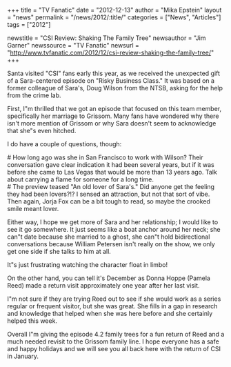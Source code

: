 +++
title = "TV Fanatic"
date = "2012-12-13"
author = "Mika Epstein"
layout = "news"
permalink = "/news/2012/:title/"
categories = ["News", "Articles"]
tags = ["2012"]

newstitle = "CSI Review: Shaking The Family Tree"
newsauthor = "Jim Garner"
newssource = "TV Fanatic"
newsurl = "http://www.tvfanatic.com/2012/12/csi-review-shaking-the-family-tree/"
+++

 
Santa visited "CSI" fans early this year, as we received the unexpected gift of a Sara-centered episode on "Risky Business Class." It was based on a former colleague of Sara's, Doug Wilson from the NTSB, asking for the help from the crime lab.

First, I"m thrilled that we got an episode that focused on this team member, specifically her marriage to Grissom. Many fans have wondered why there isn't more mention of Grissom or why Sara doesn't seem to acknowledge that she"s even hitched.

I do have a couple of questions, though: 

\# How long ago was she in San Francisco to work with Wilson? Their conversation gave clear indication it had been several years, but if it was before she came to Las Vegas that would be more than 13 years ago. Talk about carrying a flame for someone for a long time.  
\# The preview teased "An old lover of Sara's." Did anyone get the feeling they had been lovers?!? I sensed an attraction, but not that sort of vibe. Then again, Jorja Fox can be a bit tough to read, so maybe the crooked smile meant lover. 

Either way, I hope we get more of Sara and her relationship; I would like to see it go somewhere. It just seems like a boat anchor around her neck; she can"t date because she married to a ghost, she can"t hold bidirectional conversations because William Petersen isn't really on the show, we only get one side if she talks to him at all. 

It"s just frustrating watching the character float in limbo!

On the other hand, you can tell it's December as Donna Hoppe (Pamela Reed) made a return visit approximately one year after her last visit.

I"m not sure if they are trying Reed out to see if she would work as a series regular or frequent visitor, but she was great. She fills in a gap in research and knowledge that helped when she was here before and she certainly helped this week. 

Overall I"m giving the episode 4.2 family trees for a fun return of Reed and a much needed revisit to the Grissom family line. I hope everyone has a safe and happy holidays and we will see you all back here with the return of CSI in January.  
